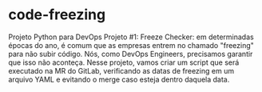 # code-freezing
Projeto Python para DevOps
Projeto #1: Freeze Checker: em determinadas épocas do ano, é comum que as empresas entrem no chamado "freezing" para não subir código. Nós, como DevOps Engineers, precisamos garantir que isso não aconteça. Nesse projeto, vamos criar um script que será executado na MR do GitLab, 
verificando as datas de freezing em um arquivo YAML e evitando o merge caso esteja dentro daquela data.
